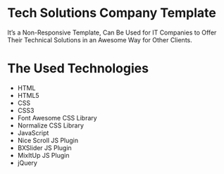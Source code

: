 # Tech Solutions Company Template
It’s a Non-Responsive Template, Can Be Used for IT Companies to Offer Their Technical Solutions in an Awesome Way for Other Clients.

# The Used Technologies
* HTML
* HTML5
* CSS
* CSS3
* Font Awesome CSS Library
* Normalize CSS Library
* JavaScript
* Nice Scroll JS Plugin
* BXSlider JS Plugin
* MixItUp JS Plugin
* jQuery
